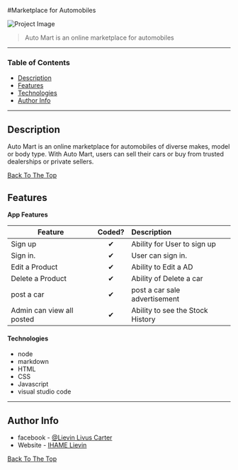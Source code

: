 #Marketplace for Automobiles

![Project Image](http://assets-getfave-production.s3.amazonaws.com/hypes/69997382293660/white_automart_logo_transparent.jpg)

> Auto Mart is an online marketplace for automobiles

---

### Table of Contents



- [Description](#description)
- [Features](#features)
- [Technologies](#technologies)
- [Author Info](#author-info)

---

## Description

Auto Mart is an online marketplace for automobiles of diverse makes, model or body type. With Auto Mart, users can sell their cars or buy from trusted dealerships or private sellers.


[Back To The Top](#online-automart)

## Features

<b>App  Features</b>

| Feature  |  Coded?       | Description  |
|----------|:-------------:|:-------------|
|Sign up| &#10004; | Ability for User to sign up
| Sign in. | &#10004; | User can sign in.|
| Edit a Product | &#10004; | Ability to Edit a AD |
| Delete a Product | &#10004; | Ability of Delete a car|
| post a car | &#10004; |post a car sale advertisement |
|Admin can view all posted | &#10004; | Ability to see the Stock History |

#### Technologies

- node
- markdown
- HTML
- CSS
- Javascript
- visual studio code


---

## Author Info

- facebook - [@Lievin Livus Carter](https://web.facebook.com/livus.dyw)
- Website - [IHAME Lievin](https://www.linkedin.com/in/ihame-lievin-530806134/)

[Back To The Top](#online-automart )
